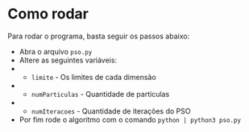 # Como rodar

Para rodar o programa, basta seguir os passos abaixo:

- Abra o arquivo `pso.py`
- Altere as seguintes variáveis:
- - `limite` - Os limites de cada dimensão
- - `numParticulas` - Quantidade de partículas
- - `numIteracoes` - Quantidade de iterações do PSO
- Por fim rode o algoritmo com o comando `python | python3 pso.py`
